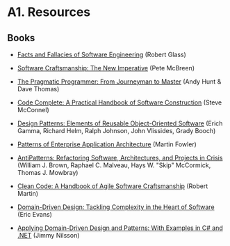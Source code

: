 <!--
NOTE: Requires Markdown Extra. See http://michelf.ca/projects/php-markdown/extra/
 --> 

# A1. Resources

## Books
* [Facts and Fallacies of Software Engineering](https://www.amazon.com/Facts-Fallacies-Software-Engineering-Robert/dp/0321117425) (Robert Glass)  

* [Software Craftsmanship: The New Imperative](https://www.amazon.com/Software-Craftsmanship-Imperative-Pete-McBreen/dp/0201733862) (Pete McBreen)  

* [The Pragmatic Programmer: From Journeyman to Master](https://www.amazon.com/Pragmatic-Programmer-Journeyman-Master/dp/020161622X) (Andy Hunt &amp; Dave Thomas)  

* [Code Complete: A Practical Handbook of Software Construction](http://www.amazon.com/Code-Complete-Practical-Handbook-Construction/dp/0735619670) (Steve McConnel)  

* [Design Patterns: Elements of Reusable Object-Oriented Software](https://www.amazon.com/Design-Patterns-Elements-Reusable-Object-Oriented/dp/0201633612) (Erich Gamma, Richard Helm, Ralph Johnson, John Vlissides, Grady Booch)  

* [Patterns of Enterprise Application Architecture](https://www.amazon.com/Patterns-Enterprise-Application-Architecture-Martin/dp/0321127420) (Martin Fowler) 

* [AntiPatterns: Refactoring Software, Architectures, and Projects in Crisis](https://www.amazon.com/AntiPatterns-Refactoring-Software-Architectures-Projects/dp/0471197130) (William J. Brown, Raphael C. Malveau, Hays W. "Skip" McCormick, Thomas J. Mowbray)  

* [Clean Code: A Handbook of Agile Software Craftsmanship](https://www.amazon.com/Clean-Code-Handbook-Software-Craftsmanship/dp/0132350882) (Robert Martin)  

* [Domain-Driven Design: Tackling Complexity in the Heart of Software](https://www.amazon.com/Domain-Driven-Design-Tackling-Complexity-Software/dp/0321125215) (Eric Evans)

* [Applying Domain-Driven Design and Patterns: With Examples in C# and .NET](http://www.amazon.com/Applying-Domain-Driven-Design-Patterns-Examples/dp/0321268202) (Jimmy Nilsson)  
